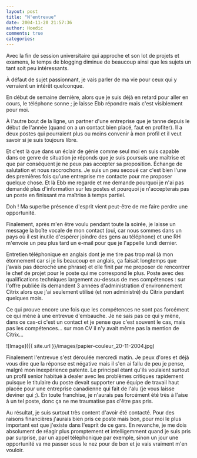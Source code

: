 ```yaml
---
layout: post
title: "N'entrevue"
date: 2004-11-20 21:57:36
author: Hoedic
comments: true
categories: 
---
```



Avec la fin de session universitaire qui approche et son lot de projets et examens, le temps de blogging diminue de beaucoup ainsi que les sujets un tant soit peu intéressants.

À défaut de sujet passionnant, je vais parler de ma vie pour ceux qui y verraient un intérêt quelconque.

En début de semaine dernière, alors que je suis déjà en retard pour aller en cours, le téléphone sonne ; je laisse Ebb répondre mais c'est visiblement pour moi.

À l'autre bout de la ligne, un partner d'une entreprise que je tanne depuis le début de l'année (quand on a un contact bien placé, faut en profiter). Il a deux postes qui pourraient plus ou moins convenir à mon profil et il veut savoir si je suis toujours libre.

Et c'est là que dans un éclair de génie comme seul moi en suis capable dans ce genre de situation je réponds que je suis poursuis une maîtrise et que par conséquent je ne peux pas accepter sa proposition. Échange de salutation et nous raccrochons. Je suis un peu secoué car c'est bien l'une des premières fois qu'une entreprise me contacte pour me proposer quelque chose. Et là Ebb me regarde et me demande pourquoi je n'ai pas demandé plus d'information sur les postes et pourquoi je n'accepterais pas un poste en finissant ma maîtrise à temps partiel.

Doh ! Ma superbe présence d'esprit vient peut-être de me faire perdre une opportunité.

Finalement, après m'en être voulu pendant toute la soirée, je laisse un message la boîte vocale de mon contact (oui, car nous sommes dans un pays où il est inutile d'espérer joindre des gens au téléphone) et une RH m'envoie un peu plus tard un e-mail pour que je l'appelle lundi dernier.

Entretien téléphonique en anglais dont je me tire pas trop mal (à mon étonnement car si je lis beaucoup en anglais, ça faisait longtemps que j'avais pas décroché une phrase) et elle finit par me proposer de rencontrer le chef de projet pour le poste qui me correspond le plus. Poste avec des qualifications techniques largement au-dessus de mes compétences : sur l'offre publiée ils demandent 3 années d'administration d'environnement Citrix alors que j'ai seulement utilisé (et non administré) du Citrix pendant quelques mois.

Ce qui prouve encore une fois que les compétences ne sont pas forcément ce qui mène à une entrevue d'embauche. Je ne sais pas ce qui y mène, dans ce cas-ci c'est un contact et je pense que c'est souvent le cas, mais pas les compétences... sur mon CV il n'y avait même pas la mention de Citrix...

![Image]({{ site.url }}/images/papier-couleur_20-11-2004.jpg)


Finalement l'entrevue s'est déroulée mercredi matin. Je peux d'ores et déjà vous dire que la réponse est négative mais il s'en ai fallu de peu je pense, malgré mon inexpérience patente. Le principal étant qu'ils voulaient surtout un profil senior habitué à dealer avec les problèmes critiques rapidement puisque le titulaire du poste devait supporter une équipe de travail haut placée pour une entreprise canadienne qui fait de l'alu (je vous laisse deviner qui ;). En toute franchise, je n'aurais pas forcément été très à l'aise à un tel poste, donc ça ne me traumatise pas d'être pas pris.

Au résultat, je suis surtout très content d'avoir été contacté. Pour des raisons financières j'aurais bien pris ce poste mais bon, pour moi le plus important est que j'existe dans l'esprit de ce gars. En revanche, je me dois absolument de réagir plus promptement  et intelligemment quand je suis pris par surprise, par un appel téléphonique par exemple, sinon un jour une opportunité va me passer sous le nez pour de bon et je vais vraiment m'en vouloir.